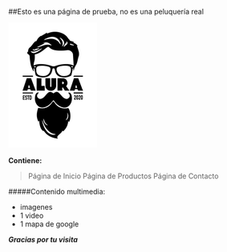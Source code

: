 ##Esto es una página de prueba, no es una peluquería real

<img src="https://raw.githubusercontent.com/juanjose20172/peluqueria/main/imagenes/logo.png" >

**Contiene:**
> Página de Inicio
> Página de Productos
> Página de Contacto


#####Contenido multimedia:
- imagenes
- 1 video
- 1 mapa de google

***Gracias por tu visita***
